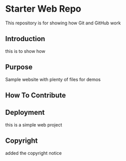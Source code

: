 # Starter Web Repo

This repository is for showing how Git and GitHub work

## Introduction

this is to show how 

## Purpose

Sample website with plenty of files for demos

## How To Contribute

## Deployment

this is a simple web project

## Copyright

added the copyright notice